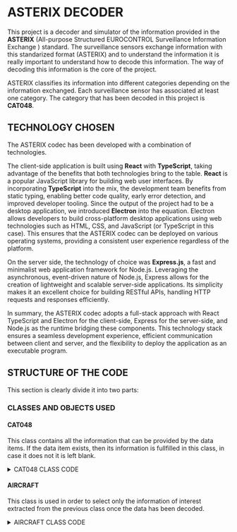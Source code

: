 # ASTERIX DECODER

This project is a decoder and simulator of the information provided in the **ASTERIX** (All-purpose Structured EUROCONTROL Surveillance Information Exchange ) standard.
The surveillance sensors exchange information with this standarized format (ASTERIX) and to understand the information it is really important to understand how to decode this information.
The way of decoding this information is the core of the project.

ASTERIX classifies its information into different categories depending on the information exchanged. Each surveillance sensor has associated at least one category.
The category that has been decoded in this project is **CAT048**.

## TECHNOLOGY CHOSEN

The ASTERIX codec has been developed with a combination of technologies. 

The client-side application is built using **React** with **TypeScript**, taking advantage of the benefits that both technologies bring to the table.
**React** is a popular JavaScript library for building web user interfaces. By incorporating **TypeScript** into the mix, the development team benefits from static typing, enabling better code quality, early error detection, and improved developer tooling.
Since the output of the project had to be a desktop application, we introduced **Electron** into the equation. Electron allows developers to build cross-platform desktop applications using web technologies such as HTML, CSS, and JavaScript (or TypeScript in this case). This ensures that the ASTERIX codec can be deployed on various operating systems, providing a consistent user experience regardless of the platform.

On the server side, the technology of choice was **Express.js**, a fast and minimalist web application framework for Node.js. Leveraging the asynchronous, event-driven nature of Node.js, Express allows for the creation of lightweight and scalable server-side applications. Its simplicity makes it an excellent choice for building RESTful APIs, handling HTTP requests and responses efficiently.

In summary, the ASTERIX codec adopts a full-stack approach with React TypeScript and Electron for the client-side, Express for the server-side, and Node.js as the runtime bridging these components. This technology stack ensures a seamless development experience, efficient communication between client and server, and the flexibility to deploy the application as an executable program.

## STRUCTURE OF THE CODE

This section is clearly divide it into two parts:
### CLASSES AND OBJECTS USED
#### CAT048
This class contains all the information that can be provided by the data items. If the data item exists, then its information is fullfilled in this class, in case it does not it is left blank.
<details>
  <summary>CAT048 CLASS CODE</summary>
  ```Javascript
class CAT048 {
  constructor(messages) {
    this.messages = messages
    this.dataSourceIdentifier = { SAC: 0, SIC: 0 }
    this.targetReportDescriptor = {
      TYP: "",
      SIM: "",
      RDP: "",
      SPI: "",
      RAB: ""
    }
    this.measuredPositionPolarCoordinates = { rho: 0, theta: 0 }
    this.calculatedPositionCartesianCoordinates = { x: 0, y: 0 }
    this.calculatedPositionLLACoordinates = { lat: 0, lng: 0 }
    this.mode3ACodeOctalRepresentation = { V: "", G: "", L: "", mode3A: "" }
    this.flightLevelBinaryRepresentation = { V: "", G: "", flightLevel: 0 }
    this.modeCcorrected = 0
    this.heightMeasuredBy3DRadar = { Height: 0 }
    this.radarPlotCharacteristics = {
      SRL: "",
      SRR: "",
      SAM: "",
      PRL: "",
      PAM: "",
      RPD: "",
      APD: ""
    }
    this.timeOfDay = ""
    this.trackNumber = 0
    this.trackStatus = { CNF: "", RAD: "", DOU: "", MAH: "", CDM: "" }
    this.calculatedTrackVelocityPolarCoordinates = { rho: 0, theta: 0 }
    this.aircraftAddress = ""
    this.communicationsACASCapabilityFlightStatus = {
      COM: "",
      STAT: "",
      SI: "",
      MSSC: "",
      ARC: "",
      AIC: "",
      B1A: "",
      B1B: ""
    }
    this.aircraftIdentification = ""
    this.BDSRegisterData = {
      modeS: "",
      RASstatus: 0,
      RollAngle: 0,
      TTAstatus: 0,
      TrueTrackAngle: 0,
      GSstatus: 0,
      GroundSpeed: 0,
      TARstatus: 0,
      TrackAngleRate: 0,
      TAstatus: 0,
      TrueAirspeed: 0,
      HDGstatus: 0,
      HDG: 0,
      IASstatus: 0,
      IAS: 0,
      MACHstatus: 0,
      MACH: 0,
      BARstatus: 0,
      BAR: 0,
      IVVstatus: 0,
      IVV: 0,
      MCPstatus: 0, //1
      MCPaltitude: 0,
      FMSstatus: 0,
      FMSaltitude: 0,
      BPSstatus: 0,
      BPSpressure: 0,
      modeStatus: 0,
      VNAV: 0,
      ALTHold: 0,
      approach: 0,
      targetAltStatus: "",
      targetAltSource: ""
    }
  }
````
</details>

#### AIRCRAFT
This class is used in order to select only the information of interest extracted from the previous class once the data has been decoded. 
<details>
  <summary>AIRCRAFT CLASS CODE</summary>
````Javascript
class Aircraft {
    constructor(aircraftIdentification, IAS, flightLevel, route, TYP) {
      this.aircraftIdentification = aircraftIdentification
      this.IAS = IAS
      this.flightLevel = flightLevel
      this.route = route
      this.TYP=TYP
    }
  
    addRouteElement(newRoute) {
      this.route.push(newRoute)
    }
  }
````
</details>
### FLOW STRUCTURE
## HOW TO MAKE IT WORK

Launches the test runner in the interactive watch mode.\
See the section about [running tests](https://facebook.github.io/create-react-app/docs/running-tests) for more information.

## FEATURES

Builds the app for production to the `build` folder.\
It correctly bundles React in production mode and optimizes the build for the best performance.


